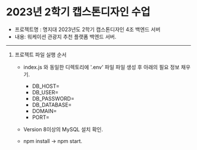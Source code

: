 2023년 2학기 캡스톤디자인 수업
=============

* 프로젝트명 : 명지대 2023년도 2학기 캡스톤디자인 4조 백엔드 서버
* 내용: 워케이션 관광지 추천 플랫폼 백엔드 서버.

--------------

1. 프로젝트 파일 실행 순서
    * index.js 와 동일한 디렉토리에 '.env' 파일 파일 생성 후 아래의 필요 정보 채우기.
        * DB_HOST=
        * DB_USER=
        * DB_PASSWORD=
        * DB_DATABASE=
        * DOMAIN=
        * PORT=
        
    * Version 8이상의 MySQL 설치 확인.
    * npm install -> npm start.